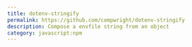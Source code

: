 ```yaml
---
title: dotenv-stringify
permalink: https://github.com/compwright/dotenv-stringify
description: Compose a envfile string from an object
category: javascript:npm
---
```

